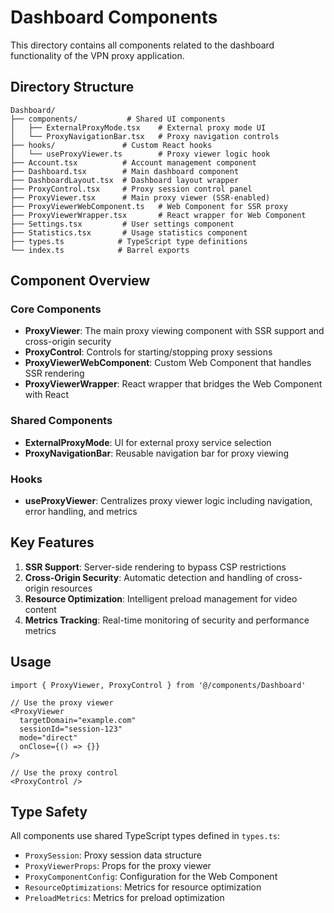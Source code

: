 # Dashboard Components

This directory contains all components related to the dashboard functionality of the VPN proxy application.

## Directory Structure

```
Dashboard/
├── components/           # Shared UI components
│   ├── ExternalProxyMode.tsx    # External proxy mode UI
│   └── ProxyNavigationBar.tsx   # Proxy navigation controls
├── hooks/               # Custom React hooks
│   └── useProxyViewer.ts        # Proxy viewer logic hook
├── Account.tsx          # Account management component
├── Dashboard.tsx        # Main dashboard component
├── DashboardLayout.tsx  # Dashboard layout wrapper
├── ProxyControl.tsx     # Proxy session control panel
├── ProxyViewer.tsx      # Main proxy viewer (SSR-enabled)
├── ProxyViewerWebComponent.ts   # Web Component for SSR proxy
├── ProxyViewerWrapper.tsx       # React wrapper for Web Component
├── Settings.tsx         # User settings component
├── Statistics.tsx       # Usage statistics component
├── types.ts            # TypeScript type definitions
└── index.ts            # Barrel exports
```

## Component Overview

### Core Components

- **ProxyViewer**: The main proxy viewing component with SSR support and cross-origin security
- **ProxyControl**: Controls for starting/stopping proxy sessions
- **ProxyViewerWebComponent**: Custom Web Component that handles SSR rendering
- **ProxyViewerWrapper**: React wrapper that bridges the Web Component with React

### Shared Components

- **ExternalProxyMode**: UI for external proxy service selection
- **ProxyNavigationBar**: Reusable navigation bar for proxy viewing

### Hooks

- **useProxyViewer**: Centralizes proxy viewer logic including navigation, error handling, and metrics

## Key Features

1. **SSR Support**: Server-side rendering to bypass CSP restrictions
2. **Cross-Origin Security**: Automatic detection and handling of cross-origin resources
3. **Resource Optimization**: Intelligent preload management for video content
4. **Metrics Tracking**: Real-time monitoring of security and performance metrics

## Usage

```tsx
import { ProxyViewer, ProxyControl } from '@/components/Dashboard'

// Use the proxy viewer
<ProxyViewer
  targetDomain="example.com"
  sessionId="session-123"
  mode="direct"
  onClose={() => {}}
/>

// Use the proxy control
<ProxyControl />
```

## Type Safety

All components use shared TypeScript types defined in `types.ts`:

- `ProxySession`: Proxy session data structure
- `ProxyViewerProps`: Props for the proxy viewer
- `ProxyComponentConfig`: Configuration for the Web Component
- `ResourceOptimizations`: Metrics for resource optimization
- `PreloadMetrics`: Metrics for preload optimization 